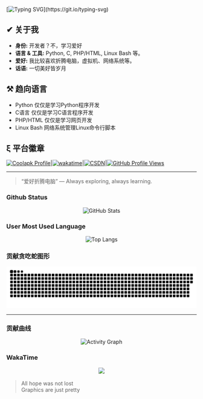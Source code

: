 [![Typing SVG](https://readme-typing-svg.demolab.com?font=Fira+Code&pause=1000&vCenter=true&width=435&lines=qωq，亻尔女子，我是huidoudour;一个好学者，爱好浏览代码.;同时是热于贡献的学习者.)](https://git.io/typing-svg)


## ✔ 关于我  
- **身份:** 开发者？不，学习爱好
- **语言 & 工具:** Python, C, PHP/HTML, Linux Bash 等。
- **爱好:** 我比较喜欢折腾电脑，虚拟机、网络系统等。
- **话语:** 一切美好皆岁月

## ⚒ 趋向语言 
- Python 仅仅是学习Python程序开发
- C语言 仅仅是学习C语言程序开发
- PHP/HTML 仅仅是学习网页开发
- Linux Bash 网络系统管理Linux命令行脚本

## ξ 平台徽章
[![Coolapk Profile](https://img.shields.io/badge/Coolapk-个人主页-1E88E5.svg?logo=android&logoColor=white)](http://www.coolapk.com/u/16585996)|[![wakatime](https://wakatime.com/badge/user/9940b4cb-b281-46d5-8734-35f060179d8f.svg)](https://wakatime.com/@9940b4cb-b281-46d5-8734-35f060179d8f)|[![CSDN](https://img.shields.io/badge/CSDN-huidoudour-blue)](https://blog.csdn.net/qq_57848433)|[![GitHub Profile Views](https://komarev.com/ghpvc/?username=huidoudour&color=brightgreen&label=Guest)](https://github.com/huidoudour)

---

> “爱好折腾电脑” — Always exploring, always learning.


### Github Status
<p align="center">
  <picture>
    <source 
      srcset="https://github-readme-stats.vercel.app/api?username=huidoudour&show_icons=true&hide_border=true&bg_color=0D1117&title_color=90CAF9&text_color=64B5F6&icon_color=CE93D8"
      media="(prefers-color-scheme: dark)" />
    <source 
      srcset="https://github-readme-stats.vercel.app/api?username=huidoudour&show_icons=true&hide_border=true&bg_color=E3F2FD&title_color=0D47A1&text_color=1565C0&icon_color=8E24AA"
      media="(prefers-color-scheme: light)" />
    <img 
      src="https://github-readme-stats.vercel.app/api?username=huidoudour&show_icons=true&hide_border=true&bg_color=E3F2FD&title_color=0D47A1&text_color=1565C0&icon_color=8E24AA" 
      alt="GitHub Stats" />
  </picture>
</p>

### User Most Used Language

<p align="center">
  <picture>
    <img src="https://github-readme-stats.vercel.app/api/top-langs/?username=huidoudour&layout=compact&langs_count=8&theme=default&bg_color=E3F2FD&title_color=0D47A1&text_color=1565C0" alt="Top Langs" />
  </picture>
</p>

### 贡献贪吃蛇图形

<picture>
  <source media="(prefers-color-scheme: dark)" srcset="https://raw.githubusercontent.com/huidoudour/huidoudour/master/assets/github-contribution-grid-snake-dark.svg">
  <source media="(prefers-color-scheme: light)" srcset="https://raw.githubusercontent.com/huidoudour/huidoudour/master/assets/github-contribution-grid-snake.svg">
  <img alt="github contribution grid snake animation" src="https://raw.githubusercontent.com/huidoudour/huidoudour/master/assets/github-contribution-grid-snake.svg">
</picture>

------


### 贡献曲线
<p align="center">
  <picture>
    <source 
      srcset="https://github-readme-activity-graph.vercel.app/graph?username=huidoudour&hide_border=true&area_color=388E3C&line=66BB6A&point=81C784&color=C8E6C9&bg_color=1B1F1B"
      media="(prefers-color-scheme: dark)" />
    <source 
      srcset="https://github-readme-activity-graph.vercel.app/graph?username=huidoudour&hide_border=true&area_color=A5D6A7&line=A5D6A7&point=66BB6A&color=1B5E20&bg_color=E8F5E9"
      media="(prefers-color-scheme: light)" />
    <img 
      src="https://github-readme-activity-graph.vercel.app/graph?username=huidoudour&hide_border=true&area_color=A5D6A7&line=A5D6A7&point=66BB6A&color=1B5E20&bg_color=E8F5E9" 
      alt="Activity Graph" />
  </picture>
</p>

### WakaTime

<p align="center">
  <picture>
    <img 
    src="https://github-readme-stats.vercel.app/api/wakatime?username=@huidoudour&theme=default&bg_color=E3F2FD">
  </picture>
</p>

>All hope was not lost<br>
>Graphics are just pretty
